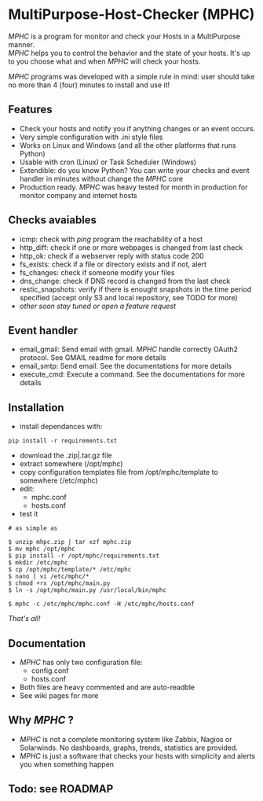 # MultiPurpose-Host-Checker (MPHC)
*MPHC* is a program for monitor and check your Hosts in a MultiPurpose manner.  
*MPHC* helps you to control the behavior and the state of your hosts. It's up to you choose what and when *MPHC* will check your hosts.

*MPHC* programs was developed with a simple rule in mind: user should take no more than 4 (four) minutes to install and use it!

## Features
- Check your hosts and notify you if anything changes or an event occurs.
- Very simple configuration with .ini style files
- Works on Linux and Windows (and all the other platforms that runs Python)
- Usable with cron (Linux) or Task Scheduler (Windows)
- Extendible: do you know Python? You can write your checks and event handler in minutes without change the *MPHC* core
- Production ready. *MPHC* was heavy tested for month in production for monitor company and internet hosts

## Checks avaiables
- icmp: check with *ping* program the reachability of a host
- http_diff: check if one or more webpages is changed from last check
- http_ok: check if a webserver reply with status code 200
- fs_exists: check if a file or directory exists and if not, alert
- fs_changes: check if someone modify your files
- dns_change: check if DNS record is changed from the last check
- restic_snapshots: verify if there is enought snapshots in the time period specified (accept only S3 and local repository, see TODO for more)
- *other soon stay tuned or open a feature request*

## Event handler
- email_gmail: Send email with gmail. *MPHC* handle correctly OAuth2 protocol. See GMAIL readme for more details
- email_smtp: Send email. See the documentations for more details
- execute_cmd: Execute a command. See the documentations for more details

## Installation
- install dependances with:
```
pip install -r requirements.txt
```
- download the .zip|.tar.gz file
- extract somewhere (/opt/mphc)
- copy configuration templates file from /opt/mphc/template to somewhere (/etc/mphc)
- edit:
	+ mphc.conf
	+ hosts.conf
- test it
```
# as simple as

$ unzip mhpc.zip | tar xzf mphc.zip
$ mv mphc /opt/mphc
$ pip install -r /opt/mphc/requirements.txt
$ mkdir /etc/mphc
$ cp /opt/mphc/template/* /etc/mphc
$ nano | vi /etc/mphc/*
$ chmod +rx /opt/mphc/main.py
$ ln -s /opt/mphc/main.py /usr/local/bin/mphc

$ mphc -c /etc/mphc/mphc.conf -H /etc/mphc/hosts.conf
```

*That's all!*

## Documentation
- *MPHC* has only two configuration file:
	+ config.conf
	+ hosts.conf
- Both files are heavy commented and are auto-readble
- See wiki pages for more

## Why *MPHC* ?
- *MPHC* is not a complete monitoring system like Zabbix, Nagios or Solarwinds. No dashboards, graphs, trends, statistics are provided.
- *MPHC* is just a software that checks your hosts with simplicity and alerts you when something happen

## Todo: see ROADMAP